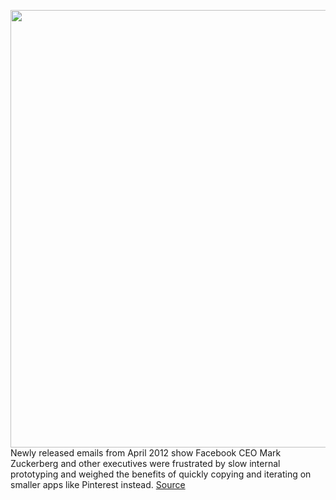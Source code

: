<img src='https://cdn.vox-cdn.com/thumbor/BKd83uaQ7mFJ9zkGepZODHm1X5Y=/0x0:2040x1360/1200x800/filters:focal(857x517:1183x843)/cdn.vox-cdn.com/uploads/chorus_image/image/67133324/VRG_ILLO_4033_007.0.jpg' width='700px' /><br/>
Newly released emails from April 2012 show Facebook CEO Mark Zuckerberg and other executives were frustrated by slow internal prototyping and weighed the benefits of quickly copying and iterating on smaller apps like Pinterest instead.
<a href='https://www.theverge.com/2020/7/30/21348082/zuckerberg-facebook-house-committee-emails-app-development-speed-copying-innovation'> Source <a/>